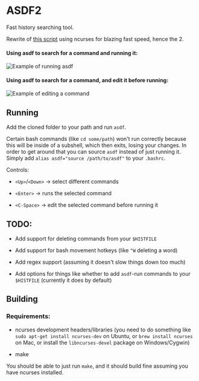 ASDF2
=====

Fast history searching tool.

Rewrite of [this script](https://github.com/TerranceN/asdf) using ncurses for blazing fast speed, hence the 2.

#### Using asdf to search for a command and running it:

![Example of running asdf](http://g.recordit.co/dovCQ6b1Gw.gif)

#### Using asdf to search for a command, and edit it before running:

![Example of editing a command](http://g.recordit.co/KDcDNiKbx7.gif)

Running
-------

Add the cloned folder to your path and run `asdf`.

Certain bash commands (like `cd some/path`) won't run correctly because this will be inside of a subshell, which then exits, losing your changes. In order to get around that you can source `asdf` instead of just running it. Simply add `alias asdf="source /path/to/asdf"` to your `.bashrc`.

Controls:

- `<Up>`/`<Down>` -> select different commands

- `<Enter>` -> runs the selected command

- `<C-Space>` -> edit the selected command before running it

TODO:
-----

- Add support for deleting commands from your `$HISTFILE`

- Add support for bash movement hotkeys (like `^W` deleting a word)

- Add regex support (assuming it doesn't slow things down too much)

- Add options for things like whether to add `asdf`-run commands to your `$HISTFILE` (currently it does by default)

Building
--------

### Requirements:

- ncurses development headers/libraries (you need to do something like `sudo apt-get install ncurses-dev` on Ubuntu, or `brew install ncurses` on Mac, or install the `libncurses-devel` package on Windows/Cygwin)

- make

You should be able to just run `make`, and it should build fine assuming you have ncurses installed.
